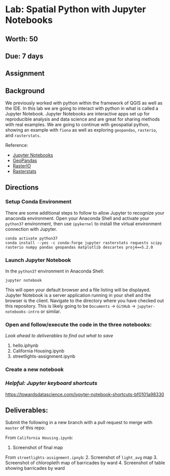 # Lab: Spatial Python with Jupyter Notebooks
## Worth: 50
## Due: 7 days
## Assignment

## Background
We previously worked with python within the framework of QGIS as well as the IDE. In this lab we are going to interact with python in what is called a Jupyter Notebook. Jupyter Notebooks are interactive apps set up for reproducible analysis and data science and are great for sharing methods with real examples. We are going to continue with geospatial python, showing an example with `fiona` as well as exploring `geopandas`, `rasterio`, and `rasterstats`.


Reference:
- [Jupyter Notebooks](https://jupyter.org/)
- [GeoPandas](http://geopandas.org/)
- [RasterIO](https://rasterio.readthedocs.io/en/stable/)
- [Rasterstats](https://pythonhosted.org/rasterstats/)

## Directions
### Setup Conda Environment
There are some additional steps to follow to allow Jupyter to recognize your anaconda environment. Open your Anaconda Shell and activate your `python37` environment, then use `ipykernel` to install the virtual environment connection with Jupyter. 

```
conda activate python37
conda install --yes -c conda-forge jupyter rasterstats requests scipy rasterio numpy pandas geopandas matplotlib descartes proj4==5.2.0
```

### Launch Jupyter Notebook
In the `python37` environment in Anaconda Shell:
```
jupyter notebook
```
This will open your default browser and a file listing will be displayed. Jupyter Notebook is a server application running in your shell and the browser is the client. Navigate to the directory where you have checked out this repository. This is likely going to be `Documents` -> `GitHub` -> `jupyter-notebooks-intro` or similar.

### Open and follow/execute the code in the three notebooks:
_Look ahead to deliverables to find out what to save_
1. hello.iphynb
2. California Housing.ipynb
3. streetlights-assignment.ipynb

### Create a new notebook

### _Helpful: Jupyter keyboard shortcuts_
https://towardsdatascience.com/jypyter-notebook-shortcuts-bf0101a98330

## Deliverables:
Submit the following in a new branch with a pull request to merge with `master` of this repo:

From `California Housing.ipynb`:
1. Screenshot of final map

From `streetlights-assignment.ipnyb`:
2. Screenshot of `light_avg` map 
3. Screenshot of chloropleth map of barricades by ward
4. Screenshot of table showing barricades by ward
